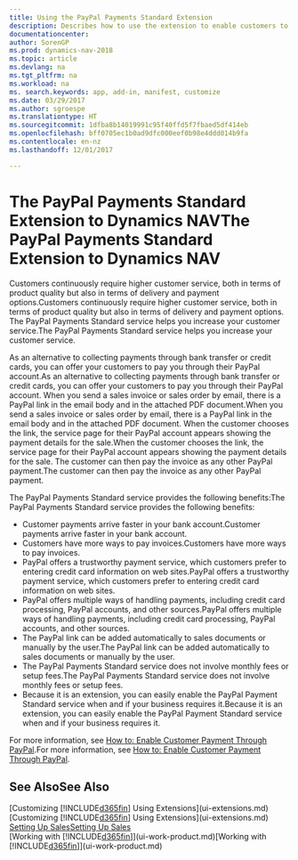 ```yaml
---
title: Using the PayPal Payments Standard Extension
description: Describes how to use the extension to enable customers to make payments with PayPal.
documentationcenter: 
author: SorenGP
ms.prod: dynamics-nav-2018
ms.topic: article
ms.devlang: na
ms.tgt_pltfrm: na
ms.workload: na
ms. search.keywords: app, add-in, manifest, customize
ms.date: 03/29/2017
ms.author: sgroespe
ms.translationtype: HT
ms.sourcegitcommit: 1dfba8b14019991c95f40ffd5f7fbaed5df414eb
ms.openlocfilehash: bff0705ec1b0ad9dfc000eef0b98e4ddd014b9fa
ms.contentlocale: en-nz
ms.lasthandoff: 12/01/2017

---
```

# <a name="the-paypal-payments-standard-extension-to-dynamics-nav"></a><span data-ttu-id="3f998-103">The PayPal Payments Standard Extension to Dynamics NAV</span><span class="sxs-lookup"><span data-stu-id="3f998-103">The PayPal Payments Standard Extension to Dynamics NAV</span></span>
<span data-ttu-id="3f998-104">Customers continuously require higher customer service, both in terms of product quality but also in terms of delivery and payment options.</span><span class="sxs-lookup"><span data-stu-id="3f998-104">Customers continuously require higher customer service, both in terms of product quality but also in terms of delivery and payment options.</span></span> <span data-ttu-id="3f998-105">The PayPal Payments Standard service helps you increase your customer service.</span><span class="sxs-lookup"><span data-stu-id="3f998-105">The PayPal Payments Standard service helps you increase your customer service.</span></span>

<span data-ttu-id="3f998-106">As an alternative to collecting payments through bank transfer or credit cards, you can offer your customers to pay you through their PayPal account.</span><span class="sxs-lookup"><span data-stu-id="3f998-106">As an alternative to collecting payments through bank transfer or credit cards, you can offer your customers to pay you through their PayPal account.</span></span> <span data-ttu-id="3f998-107">When you send a sales invoice or sales order by email, there is a PayPal link in the email body and in the attached PDF document.</span><span class="sxs-lookup"><span data-stu-id="3f998-107">When you send a sales invoice or sales order by email, there is a PayPal link in the email body and in the attached PDF document.</span></span> <span data-ttu-id="3f998-108">When the customer chooses the link, the service page for their PayPal account appears showing the payment details for the sale.</span><span class="sxs-lookup"><span data-stu-id="3f998-108">When the customer chooses the link, the service page for their PayPal account appears showing the payment details for the sale.</span></span> <span data-ttu-id="3f998-109">The customer can then pay the invoice as any other PayPal payment.</span><span class="sxs-lookup"><span data-stu-id="3f998-109">The customer can then pay the invoice as any other PayPal payment.</span></span>

<span data-ttu-id="3f998-110">The PayPal Payments Standard service provides the following benefits:</span><span class="sxs-lookup"><span data-stu-id="3f998-110">The PayPal Payments Standard service provides the following benefits:</span></span>

* <span data-ttu-id="3f998-111">Customer payments arrive faster in your bank account.</span><span class="sxs-lookup"><span data-stu-id="3f998-111">Customer payments arrive faster in your bank account.</span></span>
* <span data-ttu-id="3f998-112">Customers have more ways to pay invoices.</span><span class="sxs-lookup"><span data-stu-id="3f998-112">Customers have more ways to pay invoices.</span></span>
* <span data-ttu-id="3f998-113">PayPal offers a trustworthy payment service, which customers prefer to entering credit card information on web sites.</span><span class="sxs-lookup"><span data-stu-id="3f998-113">PayPal offers a trustworthy payment service, which customers prefer to entering credit card information on web sites.</span></span>
* <span data-ttu-id="3f998-114">PayPal offers multiple ways of handling payments, including credit card processing, PayPal accounts, and other sources.</span><span class="sxs-lookup"><span data-stu-id="3f998-114">PayPal offers multiple ways of handling payments, including credit card processing, PayPal accounts, and other sources.</span></span>
* <span data-ttu-id="3f998-115">The PayPal link can be added automatically to sales documents or manually by the user.</span><span class="sxs-lookup"><span data-stu-id="3f998-115">The PayPal link can be added automatically to sales documents or manually by the user.</span></span>
* <span data-ttu-id="3f998-116">The PayPal Payments Standard service does not involve monthly fees or setup fees.</span><span class="sxs-lookup"><span data-stu-id="3f998-116">The PayPal Payments Standard service does not involve monthly fees or setup fees.</span></span>
* <span data-ttu-id="3f998-117">Because it is an extension, you can easily enable the PayPal Payment Standard service when and if your business requires it.</span><span class="sxs-lookup"><span data-stu-id="3f998-117">Because it is an extension, you can easily enable the PayPal Payment Standard service when and if your business requires it.</span></span>  

<span data-ttu-id="3f998-118">For more information, see [How to: Enable Customer Payment Through PayPal](sales-how-enable-payment-service-extensions.md).</span><span class="sxs-lookup"><span data-stu-id="3f998-118">For more information, see [How to: Enable Customer Payment Through PayPal](sales-how-enable-payment-service-extensions.md).</span></span>

## <a name="see-also"></a><span data-ttu-id="3f998-119">See Also</span><span class="sxs-lookup"><span data-stu-id="3f998-119">See Also</span></span>
<span data-ttu-id="3f998-120">[Customizing [!INCLUDE[d365fin](includes/d365fin_md.md)] Using Extensions](ui-extensions.md)</span><span class="sxs-lookup"><span data-stu-id="3f998-120">[Customizing [!INCLUDE[d365fin](includes/d365fin_md.md)] Using Extensions](ui-extensions.md)</span></span>  
[<span data-ttu-id="3f998-121">Setting Up Sales</span><span class="sxs-lookup"><span data-stu-id="3f998-121">Setting Up Sales</span></span>](sales-setup-sales.md)  
<span data-ttu-id="3f998-122">[Working with [!INCLUDE[d365fin](includes/d365fin_md.md)]](ui-work-product.md)</span><span class="sxs-lookup"><span data-stu-id="3f998-122">[Working with [!INCLUDE[d365fin](includes/d365fin_md.md)]](ui-work-product.md)</span></span>

